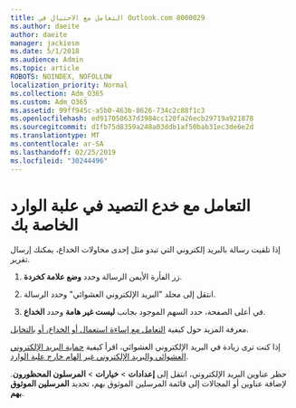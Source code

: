```yaml
---
title: التعامل مع الاحتيال في Outlook.com 8000029
ms.author: daeite
author: daeite
manager: jackiesm
ms.date: 5/1/2018
ms.audience: Admin
ms.topic: article
ROBOTS: NOINDEX, NOFOLLOW
localization_priority: Normal
ms.collection: Adm_O365
ms.custom: Adm_O365
ms.assetid: 99ff945c-a5b0-463b-8626-734c2c88f1c3
ms.openlocfilehash: ed917050637d3984cc120fa26ecb29719a921878
ms.sourcegitcommit: d1fb75d8359a248a03ddb1af50bab31ec3de6e2d
ms.translationtype: MT
ms.contentlocale: ar-SA
ms.lasthandoff: 02/25/2019
ms.locfileid: "30244496"
---
```

# <a name="deal-with-phishing-scams-in-your-inbox"></a>التعامل مع خدع التصيد في علبة الوارد الخاصة بك

إذا تلقيت رسالة بالبريد إلكتروني التي تبدو مثل إحدى محاولات الخداع، يمكنك إرسال تقرير.
  
1. زر الفأرة الأيمن الرسالة وحدد **وضع علامة كخردة**. 
    
2. انتقل إلى مجلد "البريد الإلكتروني العشوائي" وحدد الرسالة.
    
3. في أعلى الصفحة، حدد السهم الموجود بجانب **ليست غير هامة** وحدد **الخداع**. 
    
معرفة المزيد حول كيفية [التعامل مع إساءة استعمال أو الخداع، أو بالتحايل](https://go.microsoft.com/fwlink/p/?linkid=873139).
  
إذا كنت ترى زيادة في البريد الإلكتروني العشوائي، اقرأ كيفية [حماية البريد الإلكتروني العشوائي والبريد الإلكتروني غير الهام خارج علبة الوارد](https://go.microsoft.com/fwlink/p/?linkid=873140).
  
حظر عناوين البريد الإلكتروني، انتقل إلى **إعدادات** \> **خيارات** \> **المرسلون المحظورون**. لإضافة عناوين أو المجالات إلى قائمة المرسلين الموثوق بهم، تحديد **المرسلين الموثوق بهم**. 
  


